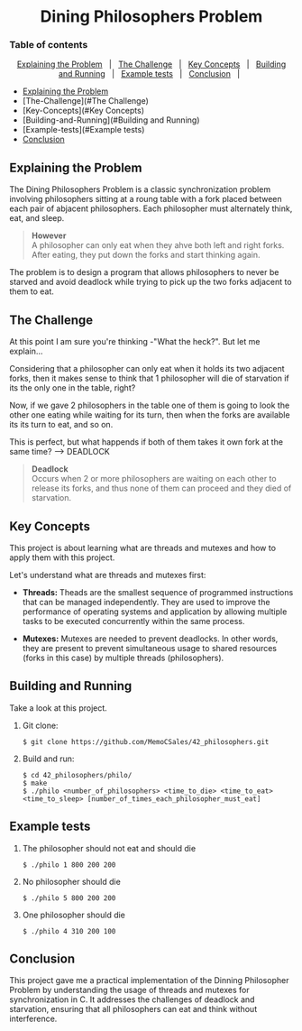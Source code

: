 <div align="center">
    <h1>Dining Philosophers Problem</h1>
</div>

### Table of contents
<p align="center">
<a href="#Explaining-the-Problem">Explaining the Problem</a> &#xa0; | &#xa0;
<a href="#The-Challenge">The Challenge</a> &#xa0; | &#xa0;
<a href="#Key-Concepts">Key Concepts</a> &#xa0; | &#xa0;
<a href="#Building-and-Running">Building and Running</a> &#xa0; | &#xa0;
<a href="#Example-tests">Example tests</a> &#xa0; | &#xa0;
<a href="#Conclusion">Conclusion</a> &#xa0; | &#xa0;
</p>

* [Explaining the Problem](#Explaining-the-Problem)
* [The-Challenge](#The Challenge)
* [Key-Concepts](#Key Concepts)
* [Building-and-Running](#Building and Running)
* [Example-tests](#Example tests)
* [Conclusion](#Conclusion)

## Explaining the Problem
The Dining Philosophers Problem is a classic synchronization problem involving philosophers sitting at a roung table with a fork placed between each pair of abjacent philosophers. Each philosopher must alternately think, eat, and sleep. 

>**However**    
> A philosopher can only eat when they ahve both left and right forks. After eating, they put down the forks and start thinking again.

The problem is to design a program that allows philosophers to never be starved and avoid deadlock while trying to pick up the two forks adjacent to them to eat.

## The Challenge
At this point I am sure you're thinking -"What the heck?". 
But let me explain...

Considering that a philosopher can only eat when it holds its two adjacent forks, then it makes sense to think that 1 philosopher will die of starvation if its the only one in the table, right?

Now, if we gave 2 philosophers in the table one of them is going to look the other one eating while waiting for its turn, then when the forks are available its its turn to eat, and so on. 

This is perfect, but what happends if both of them takes it own fork at the same time? --> DEADLOCK

>**Deadlock**   
>Occurs when 2 or more philosophers are waiting on each other to release its forks, and thus none of them can proceed and they died of starvation.

## Key Concepts
This project is about learning what are threads and mutexes and how to apply them with this project.

Let's understand what are threads and mutexes first:
 - **Threads:** Theads are the smallest sequence of programmed instructions that can be managed independently. They are used to improve the performance of operating systems and application by allowing multiple tasks to be executed concurrently within the same process.

 - **Mutexes:** Mutexes are needed to prevent deadlocks. In other words, they are present to prevent simultaneous usage to shared resources (forks in this case) by multiple threads (philosophers).

 ## Building and Running
 Take a look at this project.

 1. Git clone:
    ```
    $ git clone https://github.com/MemoCSales/42_philosophers.git
    ```

 2. Build and run:

    ```
    $ cd 42_philosophers/philo/
    $ make
    $ ./philo <number_of_philosophers> <time_to_die> <time_to_eat> <time_to_sleep> [number_of_times_each_philosopher_must_eat]
    ```

## Example tests
 1. The philosopher should not eat and should die
    ````
    $ ./philo 1 800 200 200
    ````
 2. No philosopher should die
    ````
    $ ./philo 5 800 200 200
    ````
 3. One philosopher should die
    ````
    $ ./philo 4 310 200 100
    ````

## Conclusion
This project gave me a practical implementation of the Dinning Philosopher Problem by understanding the usage of threads and mutexes for synchronization in C. It addresses the challenges of deadlock and starvation, ensuring that all philosophers can eat and think without interference.
